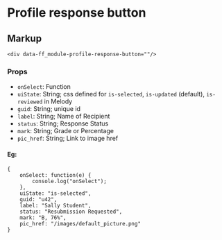 <div data-ff_module-profile-response-button=""/>

# Profile response button

## Markup 
```
<div data-ff_module-profile-response-button=""/>
```
### Props

- `onSelect`: Function
- `uiState`: String; css defined for `is-selected`, `is-updated` (default), `is-reviewed` in Melody
- `guid`: String; unique id
- `label`: String; Name of Recipient
- `status`: String; Response Status
- `mark`: String; Grade or Percentage
- `pic_href`: String; Link to image href

#### Eg:
```
{
    onSelect: function(e) {
        console.log("onSelect");
    },
    uiState: "is-selected",
    guid: "u42",
    label: "Sally Student",
    status: "Resubmission Requested",
    mark: "B, 76%",
    pic_href: "/images/default_picture.png"
}
```
